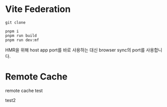 # Vite Federation


```
git clone 
```

```
pnpm i 
pnpm run build
pnpm run dev:mf
```

HMR을 위해 host app port를 바로 사용하는 대신 browser sync의 port를 사용합니다.

# Remote Cache

remote cache test

test2